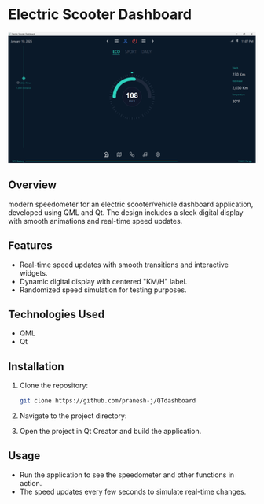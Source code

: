 # Electric Scooter Dashboard

![App Screenshot](https://github.com/pranesh-j/QTdashboard/blob/main/icons/Screenshot%202025-01-14%20202313.png)

## Overview

modern speedometer for an electric scooter/vehicle dashboard application, developed using QML and Qt. The design includes a sleek digital display with smooth animations and real-time speed updates.

## Features

- Real-time speed updates with smooth transitions and interactive widgets.
- Dynamic digital display with centered "KM/H" label.
- Randomized speed simulation for testing purposes.

## Technologies Used

- QML
- Qt

## Installation

1. Clone the repository:
   ```bash
   git clone https://github.com/pranesh-j/QTdashboard
   ```
2. Navigate to the project directory:

3. Open the project in Qt Creator and build the application.

## Usage

- Run the application to see the speedometer and other functions in action.
- The speed updates every few seconds to simulate real-time changes.



